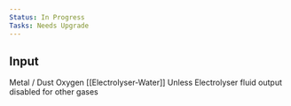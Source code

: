 ```yaml
---
Status: In Progress
Tasks: Needs Upgrade
---
```

## Input
Metal / Dust
Oxygen [[Electrolyser-Water]]
Unless Electrolyser fluid output disabled for other gases